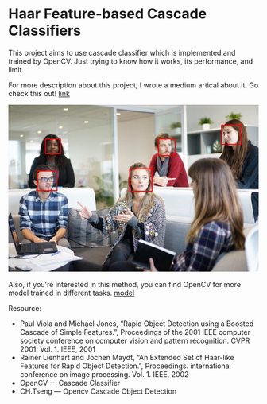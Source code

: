 # Haar Feature-based Cascade Classifiers

This project aims to use cascade classifier which is implemented and trained by OpenCV.
Just trying to know how it works, its performance, and limit.

For more description about this project, I wrote a medium artical about it. Go check this out! [link](https://medium.com/lifes-a-struggle/haar-feature-based-cascade-classifiers-5ef4c33af02b)

![result](https://github.com/JeremyPai/haar_feature_based_cascade_classifiers/blob/master/image/result.jpg)

Also, if you're interested in this method, you can find OpenCV for more model trained in different tasks. [model](https://github.com/opencv/opencv/tree/master/data/haarcascades)

Resource:

+ Paul Viola and Michael Jones, “Rapid Object Detection using a Boosted Cascade of Simple Features.”, Proceedings of the 2001 IEEE computer society conference on computer vision and pattern recognition. CVPR 2001. Vol. 1. IEEE, 2001
+ Rainer Lienhart and Jochen Maydt, “An Extended Set of Haar-like Features for Rapid Object Detection.”, Proceedings. international conference on image processing. Vol. 1. IEEE, 2002
+ OpenCV — Cascade Classifier
+ CH.Tseng — Opencv Cascade Object Detection
